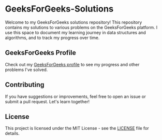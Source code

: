 # GeeksForGeeks-Solutions
Welcome to my GeeksForGeeks solutions repository! This repository contains my solutions to various problems on the GeeksForGeeks platform. I use this space to document my learning journey in data structures and algorithms, and to track my progress over time.

## GeeksForGeeks Profile
Check out my [GeeksForGeeks profile](https://www.geeksforgeeks.org/user/arghyadurwum/) to see my progress and other problems I've solved.

## Contributing
If you have suggestions or improvements, feel free to open an issue or submit a pull request. Let's learn together!

## License
This project is licensed under the MIT License - see the [LICENSE](./LICENSE) file for details.
